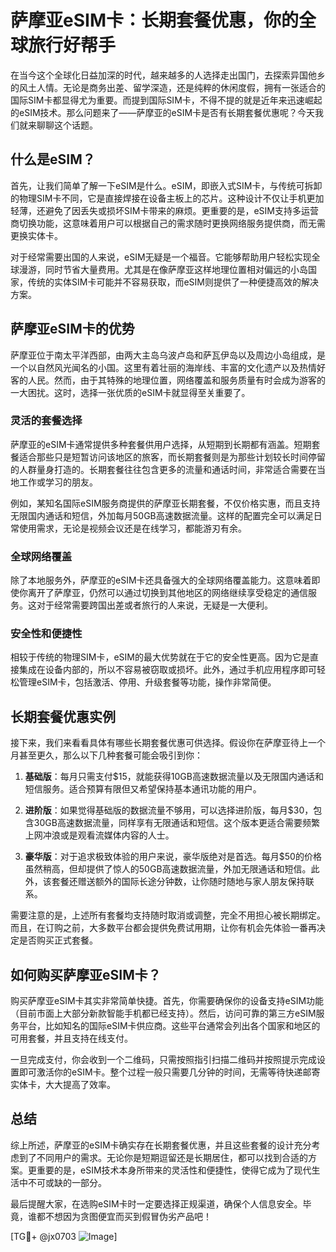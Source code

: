 # 萨摩亚eSIM卡：长期套餐优惠，你的全球旅行好帮手

在当今这个全球化日益加深的时代，越来越多的人选择走出国门，去探索异国他乡的风土人情。无论是商务出差、留学深造，还是纯粹的休闲度假，拥有一张适合的国际SIM卡都显得尤为重要。而提到国际SIM卡，不得不提的就是近年来迅速崛起的eSIM技术。那么问题来了——萨摩亚的eSIM卡是否有长期套餐优惠呢？今天我们就来聊聊这个话题。

## 什么是eSIM？

首先，让我们简单了解一下eSIM是什么。eSIM，即嵌入式SIM卡，与传统可拆卸的物理SIM卡不同，它是直接焊接在设备主板上的芯片。这种设计不仅让手机更加轻薄，还避免了因丢失或损坏SIM卡带来的麻烦。更重要的是，eSIM支持多运营商切换功能，这意味着用户可以根据自己的需求随时更换网络服务提供商，而无需更换实体卡。

对于经常需要出国的人来说，eSIM无疑是一个福音。它能够帮助用户轻松实现全球漫游，同时节省大量费用。尤其是在像萨摩亚这样地理位置相对偏远的小岛国家，传统的实体SIM卡可能并不容易获取，而eSIM则提供了一种便捷高效的解决方案。

## 萨摩亚eSIM卡的优势

萨摩亚位于南太平洋西部，由两大主岛乌波卢岛和萨瓦伊岛以及周边小岛组成，是一个以自然风光闻名的小国。这里有着壮丽的海岸线、丰富的文化遗产以及热情好客的人民。然而，由于其特殊的地理位置，网络覆盖和服务质量有时会成为游客的一大困扰。这时，选择一张优质的eSIM卡就显得至关重要了。

### 灵活的套餐选择

萨摩亚的eSIM卡通常提供多种套餐供用户选择，从短期到长期都有涵盖。短期套餐适合那些只是短暂访问该地区的旅客，而长期套餐则是为那些计划较长时间停留的人群量身打造的。长期套餐往往包含更多的流量和通话时间，非常适合需要在当地工作或学习的朋友。

例如，某知名国际eSIM服务商提供的萨摩亚长期套餐，不仅价格实惠，而且支持无限国内通话和短信，外加每月50GB高速数据流量。这样的配置完全可以满足日常使用需求，无论是视频会议还是在线学习，都能游刃有余。

### 全球网络覆盖

除了本地服务外，萨摩亚的eSIM卡还具备强大的全球网络覆盖能力。这意味着即使你离开了萨摩亚，仍然可以通过切换到其他地区的网络继续享受稳定的通信服务。这对于经常需要跨国出差或者旅行的人来说，无疑是一大便利。

### 安全性和便捷性

相较于传统的物理SIM卡，eSIM的最大优势就在于它的安全性更高。因为它是直接集成在设备内部的，所以不容易被窃取或损坏。此外，通过手机应用程序即可轻松管理eSIM卡，包括激活、停用、升级套餐等功能，操作非常简便。

## 长期套餐优惠实例

接下来，我们来看看具体有哪些长期套餐优惠可供选择。假设你在萨摩亚待上一个月甚至更久，那么以下几种套餐可能会吸引到你：

1. **基础版**：每月只需支付$15，就能获得10GB高速数据流量以及无限国内通话和短信服务。适合预算有限但又希望保持基本通讯功能的用户。
   
2. **进阶版**：如果觉得基础版的数据流量不够用，可以选择进阶版，每月$30，包含30GB高速数据流量，同样享有无限通话和短信。这个版本更适合需要频繁上网冲浪或是观看流媒体内容的人士。

3. **豪华版**：对于追求极致体验的用户来说，豪华版绝对是首选。每月$50的价格虽然稍高，但却提供了惊人的50GB高速数据流量，外加无限通话和短信。此外，该套餐还赠送额外的国际长途分钟数，让你随时随地与家人朋友保持联系。

需要注意的是，上述所有套餐均支持随时取消或调整，完全不用担心被长期绑定。而且，在订购之前，大多数平台都会提供免费试用期，让你有机会先体验一番再决定是否购买正式套餐。

## 如何购买萨摩亚eSIM卡？

购买萨摩亚eSIM卡其实非常简单快捷。首先，你需要确保你的设备支持eSIM功能（目前市面上大部分新款智能手机都已经支持）。然后，访问可靠的第三方eSIM服务平台，比如知名的国际eSIM卡供应商。这些平台通常会列出各个国家和地区的可用套餐，并且支持在线支付。

一旦完成支付，你会收到一个二维码，只需按照指引扫描二维码并按照提示完成设置即可激活你的eSIM卡。整个过程一般只需要几分钟的时间，无需等待快递邮寄实体卡，大大提高了效率。

## 总结

综上所述，萨摩亚的eSIM卡确实存在长期套餐优惠，并且这些套餐的设计充分考虑到了不同用户的需求。无论你是短期逗留还是长期居住，都可以找到合适的方案。更重要的是，eSIM技术本身所带来的灵活性和便捷性，使得它成为了现代生活中不可或缺的一部分。

最后提醒大家，在选购eSIM卡时一定要选择正规渠道，确保个人信息安全。毕竟，谁都不想因为贪图便宜而买到假冒伪劣产品吧！

[TG💪+ @jx0703 ![Image](https://github.com/user-attachments/assets/dbca1d08-cadb-493c-b0ec-ad6f7a83f270)]